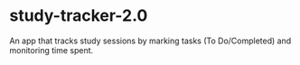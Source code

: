 # study-tracker-2.0
An app that tracks study sessions by marking tasks (To Do/Completed) and monitoring time spent.
